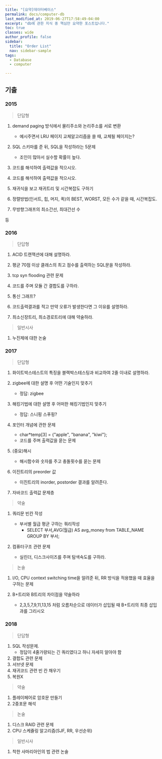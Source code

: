 ```yaml
---
title: "[요약]데이터베이스"
permalink: docs/computer-db
last_modified_at: 2019-06-27T17:58:49-04:00
excerpt: "db에 관한 지식 중 핵심만 요약한 포스트입니다."
toc: true
classes: wide
author_profile: false
sidebar:
  title: "Order List"
  nav: sidebar-sample
tags:
  - Database
  - computer

---
```


## 기출


### 2015


> 단답형

1. demand paging 방식에서 물리주소와 논리주소를 서로 변환
    * 예시주면서 LRU 페이지 교체알고리즘을 쓸 때, 교체될 페이지는?

2. SQL 스키마를 준 뒤, SQL을 작성하라는 5문제
    * 조인이 많아서 실수할 확률이 높다.

3. 코드를 해석하여 출력값을 적으시오.

4. 코드를 해석하여 출력값을 적으시오.

5. 재귀식을 보고 재귀트리 및 시간복잡도 구하기
    
6. 정렬방법(인서트, 힙, 머지, 퀵)의 BEST, WORST, 모든 수가 같을 때, 시간복잡도.

7. 무방향그래프의 최소간선, 최대간선 수

등



### 2016

> 단답형

1. ACID 트랜잭션에 대해 설명하라.

2. 평균 70점 이상 클래스의 최고 점수를 출력하는 SQL문을 작성하라.

3. tcp syn flooding 관련 문제

4. 코드를 주며 모듈 간 결합도를 구하라.

5. 통신 그래프?
    
6. 코드출력결과를 적고 만약 오류가 발생한다면 그 이유를 설명하라.

7. 최소신장트리, 최소경로트리에 대해 약술하라.
    

> 일반시사

1. 누진제에 대한 논술


### 2017

> 단답형

1. 화이트박스테스트의 특징을 블랙박스테스팅과 비교하여 2줄 이내로 설명하라.

2. zigbee에 대한 설명 후 어떤 기술인지 맞추기
    - 정답: zigbee
3. 해킹기법에 대한 설명 후 어떠한 해킹기법인지 맞추기
    - 정답: 스니핑 스푸핑?
4. 포인터 개념에 관한 문제
    - char*temp[3] = {"apple", "banana", "kiwi"};
    - 코드를 주며 출력값을 묻는 문제
5. (중요)해시
    - 해시함수와 숫자를 주고 충돌횟수를 묻는 문제
6. 이진트리의 preorder 값
    - 이진트리의 inorder, postorder 결과를 알려준다.
7. 자바코드 출력값 문제층
    
> 약술

1. 쿼리문 빈칸 작성
    - 부서별 월급 평균 구하는 쿼리작성
        * SELECT 부서,AVG(월급) AS avg_money from TABLE_NAME GROUP BY 부서;

2. 컴퓨터구조 관련 문제
    - 실린더, 디스크사이즈를 주며 탐색속도를 구하라.

> 논술

1. I/O, CPU context switching time을 알려준 뒤, RR 방식을 적용했을 때 효율을 구하는 문제

2. B+트리와 B트리의 차이점을 약술하라
    * 2,3,5,7,9,11,13,15 처럼 오름차순으로 데이터가 삽입될 때 B+트리의 최종 삽입 과를 그리시오


### 2018

> 단답형

1. SQL 작성문제.
    - 정답이 4줄가량되는 긴 쿼리였다고 하니 자세히 알아야 함
2. 결합도 관련 문제
3. 서브넷 문제
4. 재귀코드 관련 빈 칸 채우기
5. 복원X


> 약술

1. 플레이페어로 암호문 만들기
2. 2중포문 해석

> 논술

1. 디스크 RAID 관련 문제
2. CPU 스케쥴링 알고리즘(SJF, RR, 우선순위)

> 일반시사

1. 착한 사마리아인의 법 관련 논술



